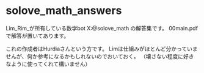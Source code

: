 # solove_math_answers
Lim_Rim_が所有している数学bot X:@solove_math の解答集です。
00main.pdfで解答が置いてあります。

これの作成者はHurdiaさんという方です。
Limは仕組みがほとんど分かっていませんが、何か参考になるかもしれないのでおいておく。
（壊さない程度に好きなように使ってくれて構いません）
